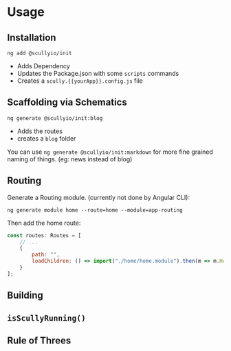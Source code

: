 # Usage

## Installation

`ng add @scullyio/init`

- Adds Dependency
- Updates the Package.json with some `scripts` commands
- Creates a `scully.{{yourApp}}.config.js` file

## Scaffolding via Schematics

`ng generate @scullyio/init:blog`

- Adds the routes
- creates a `blog` folder

You can use `ng generate @scullyio/init:markdown` for more fine grained naming of things. (eg: news instead of blog)

## Routing

Generate a Routing module. (currently not done by Angular CLI):

`ng generate module home --route=home --module=app-routing`

Then add the home route:

```javascript
const routes: Routes = [
	// ...
	{
		path: "",
		loadChildren: () => import("./home/home.module").then(m => m.HomeModule)
	}
];
```

## Building

## `isScullyRunning()`

## Rule of Threes
